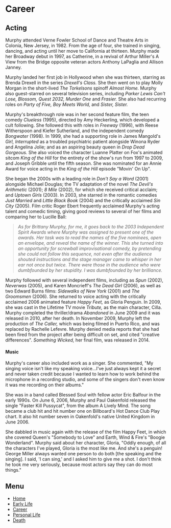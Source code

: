 <html>
<body>
  <h1> Career </h1>
<main>
<h2>Acting</h2>
 
<p>Murphy attended Verne Fowler School of Dance and Theatre Arts in Colonia, New Jersey, in 1982. From the age of four, she trained in singing, dancing, and acting until her move to California at thirteen. Murphy made her Broadway debut in 1997, as Catherine, in a revival of Arthur Miller's A View from the Bridge opposite veteran actors Anthony LaPaglia and Allison Janney.</p>

<p>Murphy landed her first job in Hollywood when she was thirteen, starring as Brenda Drexell in the series <i>Drexell's Class.</i> She then went on to play Molly Morgan in the short-lived <i>The Torkelsons</i> spinoff <i>Almost Home.</i> Murphy also guest-starred on several television series, including <i>Parker Lewis Can't Lose, Blossom, Quest 2032, Murder One</i> and <i>Frasier.</i> She also had recurring roles on <i>Party of Five, Boy Meets World,</i> and <i>Sister, Sister.</i></p>

<p>Murphy's breakthrough role was in her second feature film, the teen comedy <i>Clueless</i> (1995), directed by Amy Heckerling, which developed a cult following. She followed this with roles in <i>Freeway</i> (1996), with Reese Witherspoon and Kiefer Sutherland, and the independent comedy <i>Bongwater</i> (1998). In 1999, she had a supporting role in James Mangold's <i>Girl, Interrupted</i> as a troubled psychiatric patient alongside Winona Ryder and Angelina Jolie; and as an aspiring beauty queen in <i>Drop Dead Gorgeous.</i> She also voiced the character Luanne Platter on Fox's animated sitcom <i>King of the Hill</i> for the entirety of the show's run from 1997 to 2009, and Joseph Gribble until the fifth season. She was nominated for an Annie Award for voice acting in the <i>King of the Hill</i> episode "Movin' On Up".</p>

<p>She began the 2000s with a leading role in <i>Don't Say a Word</i> (2001) alongside Michael Douglas; the TV adaptation of the novel <i>The Devil's Arithmetic</i> (2001); <i>8 Mile</i> (2002), for which she received critical acclaim; and <i>Uptown Girls</i> (2003). In 2003, she starred in the romantic comedies <i>Just Married</i> and <i>Little Black Book</i> (2004) and the critically acclaimed <i>Sin City</i> (2005). Film critic Roger Ebert frequently acclaimed Murphy's acting talent and comedic timing, giving good reviews to several of her films and comparing her to Lucille Ball:</p>

<blockquote>
<p><i>As for Brittany Murphy, for me, it goes back to the 2003 Independent Spirit Awards where Murphy was assigned to present one of the awards. Her task was to read the names of the five nominees, open an envelope, and reveal the name of the winner. This she turned into an opportunity for screwball improvisational comedy, by pretending she could not follow this sequence, not even after the audience shouted instructions and the stage manager came to whisper in her ear not once but twice. There were those in the audience who were dumbfounded by her stupidity. I was dumbfounded by her brilliance.</i></p>
</blockquote>

<p>Murphy followed with several independent films, including as <i>Spun</i> (2002), <i>Neverwas</i> (2005), and Karen Moncrieff's <i>The Dead Girl</i> (2006), as well as two Edward Burns films: <i>Sidewalks of New York</i> (2001) and <i>The Groomsmen</i> (2006). She returned to voice acting with the critically acclaimed 2006 animated feature <i>Happy Feet,</i> as Gloria Penguin. In 2009, she was cast in the Lifetime TV movie <i>Tribute,</i> as the main character, Cilla. Murphy completed the thriller/drama <i>Abandoned</i> in June 2009 and it was released in 2010, after her death. In November 2009, Murphy left the production of <i>The Caller,</i> which was being filmed in Puerto Rico, and was replaced by Rachelle Lefevre. Murphy denied media reports that she had been fired from the project after being difficult on set, and cited "creative differences". <i>Something Wicked,</i> her final film, was released in 2014.</p>
  
  <h4>Music</h4>
 <p>Murphy's career also included work as a singer. She commented, "My singing voice isn't like my speaking voice...I've just always kept it a secret and never taken credit because I wanted to learn how to work behind the microphone in a recording studio, and some of the singers don't even know it was me recording on their albums."</p>

<p>She was in a band called Blessed Soul with fellow actor Eric Balfour in the early 1990s. On June 6, 2006, Murphy and Paul Oakenfold released the single "Faster Kill Pussycat", from the album A Lively Mind. The song became a club hit and hit number one on Billboard's Hot Dance Club Play chart. It also hit number seven in Oakenfold's native United Kingdom in June 2006.</p>

<p>She dabbled in music again with the release of the film Happy Feet, in which she covered Queen's "Somebody to Love" and Earth, Wind & Fire's "Boogie Wonderland". Murphy said about her character, Gloria, "Oddly enough, of all the characters I've played, Gloria is the most like me. And she's a penguin! George Miller always wanted one person to do both [the speaking and the singing]. I said, 'I can sing,' and I asked him to give me a shot. I don't think he took me very seriously, because most actors say they can do most things."</p>
</main>
<h2>Menu</h2>
<nav>
<ul>
       <li><a href="https://julesyann19.github.io/brittanymurphy.html">Home</a></li>
       <li><a href="https://julesyann19.github.io/brittanymurphy/earlylife.html">Early Life</a></li>
       <li><a href="https://julesyann19.github.io/brittanymurphy/career.html">Career</a></li>
       <li><a href="https://julesyann19.github.io/brittanymurphy/personallife.html">Personal Life</a></li>
       <li><a href="https://julesyann19.github.io/brittanymurphy/death.html">Death</a></li>
        
</ul>
</nav>
</body>
</html>
